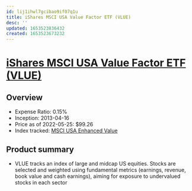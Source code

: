 ```yaml
---
id: lij1ihwl7gcibao9if07q1u
title: iShares MSCI USA Value Factor ETF (VLUE)
desc: ''
updated: 1653523836432
created: 1653523673232
---
```

# [iShares MSCI USA Value Factor ETF (VLUE)](https://etfdb.com/etf/VLUE/#etf-ticker-profile)

## Overview

- Expense Ratio: 0.15%
- Inception: 2013-04-16
- Price as of 2022-05-25: $99.26
- Index tracked: [MSCI USA Enhanced Value](https://etfdb.com/index/msci-usa-enhanced-value/)

## Product summary

- VLUE tracks an index of large and midcap US equities. Stocks are selected and weighted using fundamental metrics (earnings, revenue, book value and cash earnings), aiming for exposure to undervalued stocks in each sector